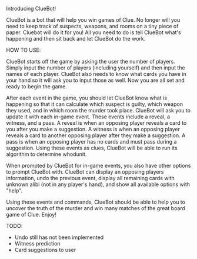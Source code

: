 Introducing ClueBot!

ClueBot is a bot that will help you win games of Clue. No longer will you need 
to keep track of suspects, weapons, and rooms on a tiny piece of paper. Cluebot
 will do it for you! All you need to do is tell ClueBot what's happening and then
 sit back and let ClueBot do the work.
 
HOW TO USE:

ClueBot starts off the game by asking the user the number of players. Simply input 
the number of players (including yourself) and then input the names of each player.
ClueBot also needs to know what cards you have in your hand so it will ask you to
input those as well. Now you are all set and ready to begin the game. 

After each event in the game, you should let ClueBot know what is happening so that
it can calculate which suspect is guilty, which weapon they used, and in which room
the murder took place. ClueBot will ask you to update it with each in-game event.
These events include a reveal, a witness, and a pass. A reveal is when an opposing 
player reveals a card to you after you make a suggestion. A witness is when an 
opposing player reveals a card to another opposing player after they make a suggestion.
A pass is when an opposing player has no cards and must pass during a suggestion.
Using these events as clues, ClueBot will be able to run its algorithm to determine
whodunit. 

When prompted by ClueBot for in-game events, you also have other options to prompt
ClueBot with. ClueBot can display an opposing players information, undo the previous 
event, display all remaining cards with unknown alibi (not in any player's hand), and 
show all available options with "help".

Using these events and commands, ClueBot should be able to help you to uncover the truth
of the murder and win many matches of the great board game of Clue. Enjoy!

TODO:

- Undo still has not been implemented
- Witness prediction
- Card suggestions to user
